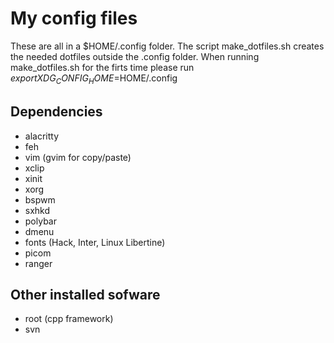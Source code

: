 # My config files 
These are all in a $HOME/.config folder. 
The script make_dotfiles.sh creates the needed dotfiles outside the .config folder.
When running make_dotfiles.sh for the firts time please run
      $export XDG_CONFIG_HOME=$HOME/.config

## Dependencies
+ alacritty
+ feh
+ vim (gvim for copy/paste)
+ xclip
+ xinit
+ xorg
+ bspwm
+ sxhkd
+ polybar
+ dmenu
+ fonts (Hack, Inter, Linux Libertine)
+ picom
+ ranger

## Other installed sofware
+ root (cpp framework)
+ svn


